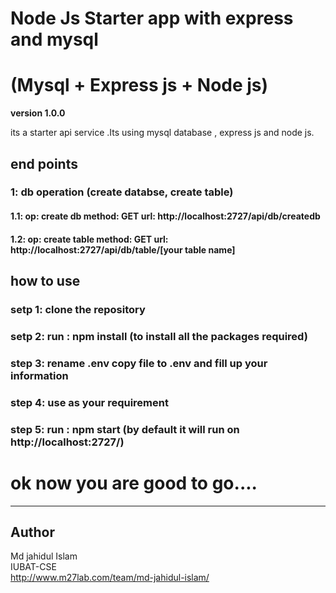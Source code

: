 # Node Js Starter app with express and mysql 
# (Mysql + Express js + Node js)

**version 1.0.0**

its a starter api service .Its using mysql database , express js and node js.

## end points

### 1: db operation (create databse, create table)
#### 1.1: op: create db method: GET url: http://localhost:2727/api/db/createdb
#### 1.2: op: create table method: GET url: http://localhost:2727/api/db/table/[your table name]


## how to use

### setp 1: clone the repository 
### setp 2: run : npm install (to install all the packages required)
### step 3: rename .env copy file to .env and fill up your information
### step 4: use as your requirement
### step 5: run : npm start (by default it will run on http://localhost:2727/)


# ok now you are good to go....

---
## Author
Md jahidul Islam\
IUBAT-CSE\
http://www.m27lab.com/team/md-jahidul-islam/
